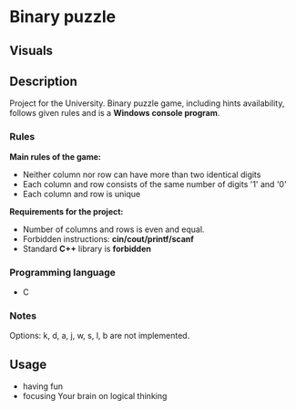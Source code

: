 # Binary puzzle

## Visuals

## Description
Project for the University. Binary puzzle game, including hints availability, follows given rules and is a **Windows console program**. 

### Rules

**Main rules of the game:**

 - Neither column nor row can have more than two identical digits
 - Each column and row consists of the same number of digits '1' and '0'
 - Each column and row is unique

**Requirements for the project:**

 - Number of columns and rows is even and equal.
 - Forbidden instructions:  **cin/cout/printf/scanf**
 - Standard **C++** library is **forbidden**
 
### Programming language

 - C
### Notes
Options: k, d, a, j, w, s, l, b are not implemented.

## Usage

 - having fun
 - focusing Your brain on logical thinking

